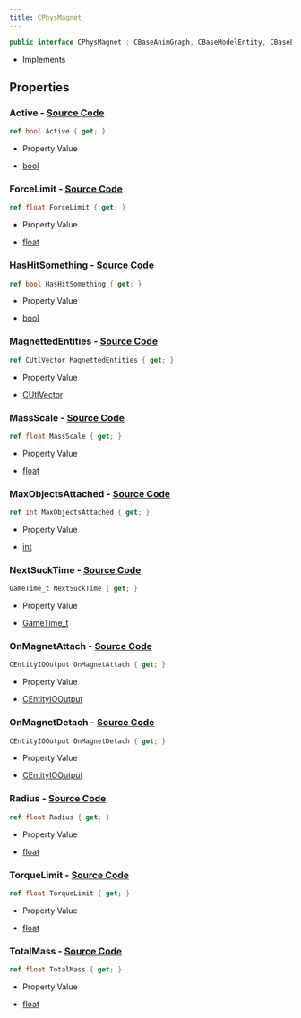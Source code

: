 ```yaml
---
title: CPhysMagnet
---
```


```csharp
public interface CPhysMagnet : CBaseAnimGraph, CBaseModelEntity, CBaseEntity, CEntityInstance, ISchemaClass<CEntityInstance>, ISchemaClass<CBaseEntity>, ISchemaClass<CBaseModelEntity>, ISchemaClass<CBaseAnimGraph>, ISchemaClass<CPhysMagnet>, ISchemaField, ISchemaClass, INativeHandle
```

- Implements

## Properties

### **Active** - [Source Code](https://github.com/swiftly-solution/swiftlys2/blob/main/managed/src/SwiftlyS2.Generated/Schemas/Interfaces/CPhysMagnet.cs#L29)

```csharp
ref bool Active { get; }
```

- Property Value

- [bool](https://learn.microsoft.com/dotnet/api/system.boolean)

### **ForceLimit** - [Source Code](https://github.com/swiftly-solution/swiftlys2/blob/main/managed/src/SwiftlyS2.Generated/Schemas/Interfaces/CPhysMagnet.cs#L22)

```csharp
ref float ForceLimit { get; }
```

- Property Value

- [float](https://learn.microsoft.com/dotnet/api/system.single)

### **HasHitSomething** - [Source Code](https://github.com/swiftly-solution/swiftlys2/blob/main/managed/src/SwiftlyS2.Generated/Schemas/Interfaces/CPhysMagnet.cs#L31)

```csharp
ref bool HasHitSomething { get; }
```

- Property Value

- [bool](https://learn.microsoft.com/dotnet/api/system.boolean)

### **MagnettedEntities** - [Source Code](https://github.com/swiftly-solution/swiftlys2/blob/main/managed/src/SwiftlyS2.Generated/Schemas/Interfaces/CPhysMagnet.cs#L27)

```csharp
ref CUtlVector MagnettedEntities { get; }
```

- Property Value

- [CUtlVector](/docs/api/)

### **MassScale** - [Source Code](https://github.com/swiftly-solution/swiftlys2/blob/main/managed/src/SwiftlyS2.Generated/Schemas/Interfaces/CPhysMagnet.cs#L20)

```csharp
ref float MassScale { get; }
```

- Property Value

- [float](https://learn.microsoft.com/dotnet/api/system.single)

### **MaxObjectsAttached** - [Source Code](https://github.com/swiftly-solution/swiftlys2/blob/main/managed/src/SwiftlyS2.Generated/Schemas/Interfaces/CPhysMagnet.cs#L39)

```csharp
ref int MaxObjectsAttached { get; }
```

- Property Value

- [int](https://learn.microsoft.com/dotnet/api/system.int32)

### **NextSuckTime** - [Source Code](https://github.com/swiftly-solution/swiftlys2/blob/main/managed/src/SwiftlyS2.Generated/Schemas/Interfaces/CPhysMagnet.cs#L37)

```csharp
GameTime_t NextSuckTime { get; }
```

- Property Value

- [GameTime_t](/docs/api/shared/schemadefinitions/gametime_t)

### **OnMagnetAttach** - [Source Code](https://github.com/swiftly-solution/swiftlys2/blob/main/managed/src/SwiftlyS2.Generated/Schemas/Interfaces/CPhysMagnet.cs#L16)

```csharp
CEntityIOOutput OnMagnetAttach { get; }
```

- Property Value

- [CEntityIOOutput](/docs/api/shared/schemadefinitions/centityiooutput)

### **OnMagnetDetach** - [Source Code](https://github.com/swiftly-solution/swiftlys2/blob/main/managed/src/SwiftlyS2.Generated/Schemas/Interfaces/CPhysMagnet.cs#L18)

```csharp
CEntityIOOutput OnMagnetDetach { get; }
```

- Property Value

- [CEntityIOOutput](/docs/api/shared/schemadefinitions/centityiooutput)

### **Radius** - [Source Code](https://github.com/swiftly-solution/swiftlys2/blob/main/managed/src/SwiftlyS2.Generated/Schemas/Interfaces/CPhysMagnet.cs#L35)

```csharp
ref float Radius { get; }
```

- Property Value

- [float](https://learn.microsoft.com/dotnet/api/system.single)

### **TorqueLimit** - [Source Code](https://github.com/swiftly-solution/swiftlys2/blob/main/managed/src/SwiftlyS2.Generated/Schemas/Interfaces/CPhysMagnet.cs#L24)

```csharp
ref float TorqueLimit { get; }
```

- Property Value

- [float](https://learn.microsoft.com/dotnet/api/system.single)

### **TotalMass** - [Source Code](https://github.com/swiftly-solution/swiftlys2/blob/main/managed/src/SwiftlyS2.Generated/Schemas/Interfaces/CPhysMagnet.cs#L33)

```csharp
ref float TotalMass { get; }
```

- Property Value

- [float](https://learn.microsoft.com/dotnet/api/system.single)


